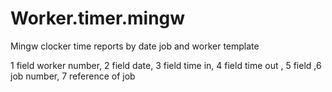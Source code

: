 # Worker.timer.mingw
Mingw clocker time reports by  date job and worker template

1 field worker number, 2 field date, 3 field time in, 4 field time out , 5 field ,6 job number, 7 reference of job
